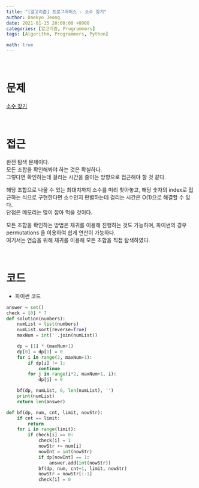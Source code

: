 ```yaml
---
title: "[알고리즘] 프로그래머스 - 소수 찾기"
author: Daekyo Jeong
date: 2021-01-15 20:00:00 +0900
categories: [알고리즘, Programmers]
tags: [Algorithm, Programmers, Python]

math: true
---
```


<br/>

# **문제**


[소수 찾기](https://programmers.co.kr/learn/courses/30/lessons/42839)

<br/>

# **접근**  

완전 탐색 문제이다.  
모든 조합을 확인해봐야 하는 것은 확실하다.  
그렇다면 확인하는데 걸리는 시간을 줄이는 방향으로 접근해야 할 것 같다.  

해당 조합으로 나올 수 있는 최대치까지 소수를 미리 찾아놓고, 해당 숫자의 index로 접근하는 식으로 구현한다면 소수인지 판별하는데 걸리는 시간은 O(1)으로 해결할 수 있다.  
단점은 메모리는 많이 잡아 먹을 것이다.  

모든 조합을 확인하는 방법은 재귀를 이용해 진행하는 것도 가능하며, 파이썬의 경우 permutations 을 이용하여 쉽게 연산이 가능하다.  
여기서는 연습을 위해 재귀를 이용해 모든 조합을 직접 탐색하였다.  

<br/>

# **코드**


- 파이썬 코드   

```py
answer = set()
check = [0] * 7
def solution(numbers):
    numList = list(numbers)
    numList.sort(reverse=True)
    maxNum = int(''.join(numList))

    dp = [1] * (maxNum+1)
    dp[0] = dp[1] = 0
    for i in range(2, maxNum+1):
        if dp[i] != 1:
            continue
        for j in range(i*2, maxNum+1, i):
            dp[j] = 0

    bf(dp, numList, 0, len(numList), '')
    print(numList)
    return len(answer)

def bf(dp, num, cnt, limit, nowStr):
    if cnt == limit:
        return
    for i in range(limit):
        if check[i] == 0:
            check[i] = 1
            nowStr += num[i]
            nowInt = int(nowStr)
            if dp[nowInt] == 1:
                answer.add(int(nowStr))
            bf(dp, num, cnt+1, limit, nowStr)
            nowStr = nowStr[:-1]
            check[i] = 0
```


<br/>
